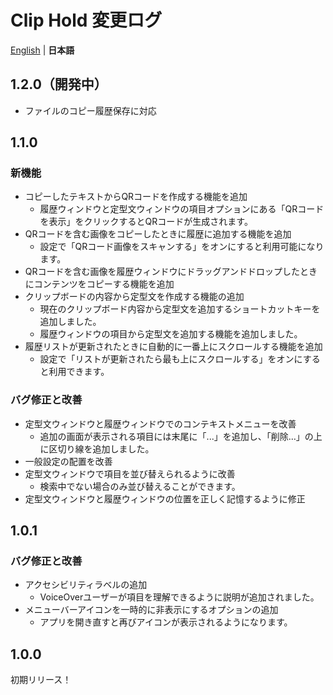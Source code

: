 # Clip Hold 変更ログ
[English](/CHANGELOG.md) | **日本語**

## 1.2.0（開発中）
- ファイルのコピー履歴保存に対応

## 1.1.0
### 新機能
- コピーしたテキストからQRコードを作成する機能を追加
  - 履歴ウィンドウと定型文ウィンドウの項目オプションにある「QRコードを表示」をクリックするとQRコードが生成されます。
- QRコードを含む画像をコピーしたときに履歴に追加する機能を追加
  - 設定で「QRコード画像をスキャンする」をオンにすると利用可能になります。
- QRコードを含む画像を履歴ウィンドウにドラッグアンドドロップしたときにコンテンツをコピーする機能を追加
- クリップボードの内容から定型文を作成する機能の追加
  - 現在のクリップボード内容から定型文を追加するショートカットキーを追加しました。
  - 履歴ウィンドウの項目から定型文を追加する機能を追加しました。
- 履歴リストが更新されたときに自動的に一番上にスクロールする機能を追加
  - 設定で「リストが更新されたら最も上にスクロールする」をオンにすると利用できます。

### バグ修正と改善
- 定型文ウィンドウと履歴ウィンドウでのコンテキストメニューを改善
  - 追加の画面が表示される項目には末尾に「...」を追加し、「削除…」の上に区切り線を追加しました。
- 一般設定の配置を改善
- 定型文ウィンドウで項目を並び替えられるように改善
  - 検索中でない場合のみ並び替えることができます。
- 定型文ウィンドウと履歴ウィンドウの位置を正しく記憶するように修正

## 1.0.1
### バグ修正と改善
- アクセシビリティラベルの追加
  - VoiceOverユーザーが項目を理解できるように説明が追加されました。
- メニューバーアイコンを一時的に非表示にするオプションの追加
  - アプリを開き直すと再びアイコンが表示されるようになります。

## 1.0.0
初期リリース！